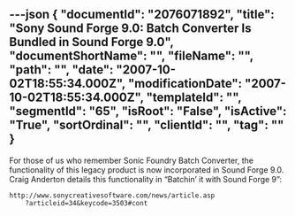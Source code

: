 ---json
{
  "documentId": "2076071892",
  "title": "Sony Sound Forge 9.0: Batch Converter Is Bundled in Sound Forge 9.0",
  "documentShortName": "",
  "fileName": "",
  "path": "",
  "date": "2007-10-02T18:55:34.000Z",
  "modificationDate": "2007-10-02T18:55:34.000Z",
  "templateId": "",
  "segmentId": "65",
  "isRoot": "False",
  "isActive": "True",
  "sortOrdinal": "",
  "clientId": "",
  "tag": ""
}
---

For those of us who remember Sonic Foundry Batch Converter, the functionality of this legacy product is now incorporated in Sound Forge 9.0. Craig Anderton details this functionality in “Batchin’ it with Sound Forge 9”:

    http://www.sonycreativesoftware.com/news/article.asp
        ?articleid=34&keycode=3503#cont
